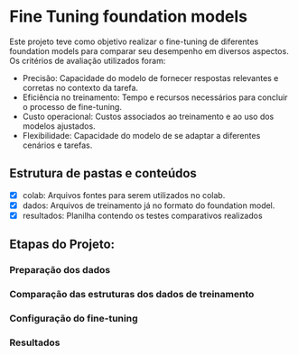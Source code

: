 # Fine Tuning foundation models
Este projeto teve como objetivo realizar o fine-tuning de diferentes foundation models para comparar seu desempenho em diversos aspectos. Os critérios de avaliação utilizados foram:
- Precisão: Capacidade do modelo de fornecer respostas relevantes e corretas no contexto da tarefa.
- Eficiência no treinamento: Tempo e recursos necessários para concluir o processo de fine-tuning.
- Custo operacional: Custos associados ao treinamento e ao uso dos modelos ajustados.
- Flexibilidade: Capacidade do modelo de se adaptar a diferentes cenários e tarefas.

## Estrutura de pastas e conteúdos
- [x] colab: Arquivos fontes para serem utilizados no colab.
- [x] dados: Arquivos de treinamento já no formato do foundation model.
- [x] resultados: Planilha contendo os testes comparativos realizados

## Etapas do Projeto:
### Preparação dos dados
### Comparação das estruturas dos dados de treinamento
### Configuração do fine-tuning
### Resultados